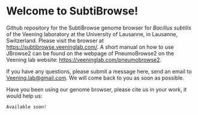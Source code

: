 # Welcome to SubtiBrowse!

Github repository for the SubtiBrowse genome browser for _Bacillus subtilis_ of the Veening laboratory at the University of Lausanne, in Lausanne, Switzerland.
Please visit the browser at https://subtibrowse.veeninglab.com/.
A short manual on how to use JBrowse2 can be found on the webpage of PneumoBrowse2 on the Veening lab website: https://veeninglab.com/pneumobrowse2.

If you have any questions, please submit a message here, send an email to Veening.lab@gmail.com.
We will come back to you as soon as possible.

Have you been using our genome browser, please cite us in your work, it would help us:
```
Available soon!
```
